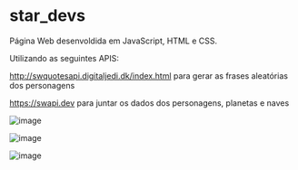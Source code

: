 # star_devs

Página Web desenvoldida em JavaScript, HTML e CSS.

Utilizando as seguintes APIS:

http://swquotesapi.digitaljedi.dk/index.html para gerar as frases aleatórias dos personagens

https://swapi.dev para juntar os dados dos personagens, planetas e naves

![image](https://user-images.githubusercontent.com/93166787/185723875-5b7ea398-e5ee-46b4-ab88-9064b6a35ade.png)

![image](https://user-images.githubusercontent.com/93166787/185723885-33ee8d4c-5dcd-4850-b954-58a295bdfc5d.png)

![image](https://user-images.githubusercontent.com/93166787/185723888-11636b00-cc23-46da-aae9-5cc2d04a7de9.png)
